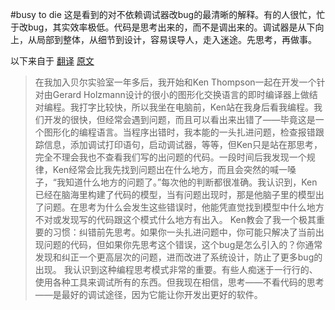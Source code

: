 #busy to die
这是看到的对不依赖调试器改bug的最清晰的解释。有的人很忙，忙于改bug，其实效率极低。代码是思考出来的，而不是调出来的。调试器是从下向上，从局部到整体，从细节到设计，容易误导人，走入迷途。先思考，再做事。

以下来自于 [翻译](http://blog.jobbole.com/25564)  [原文](http://www.informit.com/articles/article.aspx?p=1941206)

>在我加入贝尔实验室一年多后，我开始和Ken Thompson一起在开发一个针对由Gerard Holzmann设计的很小的图形化交换语言的即时编译器上做结对编程。我打字比较快，所以我坐在电脑前，Ken站在我身后看我编程。我们开发的很快，但经常会遇到问题，而且可以看出来出错了——毕竟这是一个图形化的编程语言。当程序出错时，我本能的一头扎进问题，检查报错跟踪信息，添加调试打印语句，启动调试器，等等，但Ken只是站在那思考，完全不理会我也不查看我们写的出问题的代码。一段时间后我发现一个规律，Ken经常会比我先找到问题出在什么地方，而且会突然的喊一嗓子，“我知道什么地方的问题了。”每次他的判断都很准确。我认识到，Ken已经在脑海里构建了代码的模型，当有问题出现时，那是他脑子里的模型出了问题。在思考为什么会发生这些错误时，他能凭直觉找到模型中什么地方不对或发现写的代码跟这个模式什么地方有出入。
Ken教会了我一个极其重要的习惯：纠错前先思考。如果你一头扎进问题中，你可能只解决了当前出现问题的代码，但如果你先思考这个错误，这个bug是怎么引入的？你通常发现和纠正一个更高层次的问题，进而改进了系统设计，防止了更多bug的出现。
我认识到这种编程思考模式非常的重要。有些人痴迷于一行行的、使用各种工具来调试所有的东西。但我现在相信，思考——不看代码的思考——是最好的调试途径，因为它能让你开发出更好的软件。
